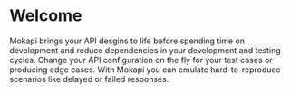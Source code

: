 # Welcome

Mokapi brings your API desgins to life before spending time on development and reduce dependencies in your development and testing cycles. Change your API configuration on the fly for your test cases or producing edge cases. With Mokapi you can emulate hard-to-reproduce scenarios like delayed or failed responses.
